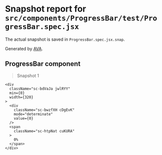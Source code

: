 # Snapshot report for `src/components/ProgressBar/test/ProgressBar.spec.jsx`

The actual snapshot is saved in `ProgressBar.spec.jsx.snap`.

Generated by [AVA](https://ava.li).

## ProgressBar component

> Snapshot 1

    <div
      className="sc-bdVaJa jwlRYY"
      min={0}
      width={320}
    >
      <div
        className="sc-bwzfXH cDgEvK"
        mode="determinate"
        value={0}
      />
      <span
        className="sc-htpNat cuKURA"
      >
        0%
      </span>
    </div>
